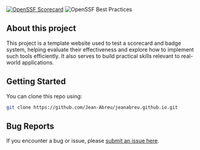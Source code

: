 
[![OpenSSF Scorecard](https://api.scorecard.dev/projects/github.com/Jean-Abreu/jeanabreu.github.io/badge)](https://scorecard.dev/viewer/?uri=github.com/Jean-Abreu/jeanabreu.github.io)
![OpenSSF Best Practices](https://bestpractices.coreinfrastructure.org/projects/12345/badge?update=1)


## About this project
This project is a template website used to test a scorecard and badge system, helping evaluate their effectiveness and explore how to implement such tools efficiently. It also serves to build practical skills relevant to real-world applications.

## Getting Started

You can clone this repo using:

```bash
git clone https://github.com/Jean-Abreu/jeanabreu.github.io.git
```

## Bug Reports

If you encounter a bug or issue, please [submit an issue here](https://github.com/Jean-Abreu/jeanabreu.github.io/issues).

